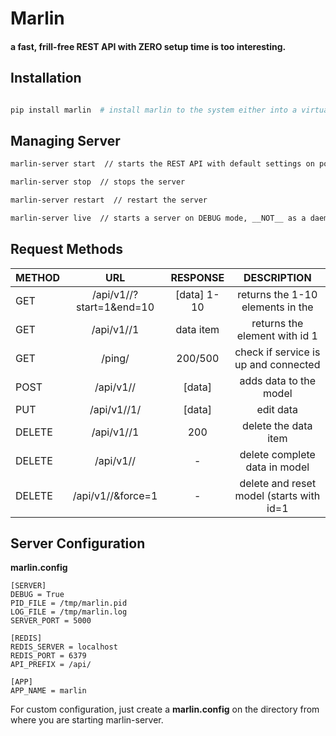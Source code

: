 Marlin
======

#### a fast, frill-free REST API with ZERO setup time is too interesting.


Installation
------------

```bash

pip install marlin  # install marlin to the system either into a virtualenv or the default system.

```

Managing Server
---------------

```bash
marlin-server start  // starts the REST API with default settings on port 5000

marlin-server stop  // stops the server

marlin-server restart  // restart the server

marlin-server live  // starts a server on DEBUG mode, __NOT__ as a daemon
```

Request Methods
---------------


| METHOD        | URL                               | RESPONSE    |              DESCRIPTION                |
| ------------- |:--------------------------------: | :----------:| :--------------------------------------:|
| GET           | /api/v1/<model>/?start=1&end=10   |[data] 1-10  | returns the 1-10 elements in the <model>|
| GET           | /api/v1/<model>/1                 |  data item  |  returns the element with id 1          |
| GET           | /ping/                            |  200/500    |   check if service is up and connected  |
| POST          | /api/v1/<model>/                  |    [data]   |        adds data to the model           |
| PUT           | /api/v1/<model>/1/                |    [data]   |             edit data                   |
| DELETE        | /api/v1/<model>/1                 |    200      |         delete the data item            |
| DELETE        | /api/v1/<model>/                  |     -       |         delete complete data in model   |
| DELETE        | /api/v1/<model>/&force=1          |     -       | delete and reset model (starts with id=1|


Server Configuration
--------------------

__marlin.config__

```
[SERVER]
DEBUG = True
PID_FILE = /tmp/marlin.pid
LOG_FILE = /tmp/marlin.log
SERVER_PORT = 5000

[REDIS]
REDIS_SERVER = localhost
REDIS_PORT = 6379
API_PREFIX = /api/

[APP]
APP_NAME = marlin
```

For custom configuration, just create a __marlin.config__ on the directory from where you are starting marlin-server.